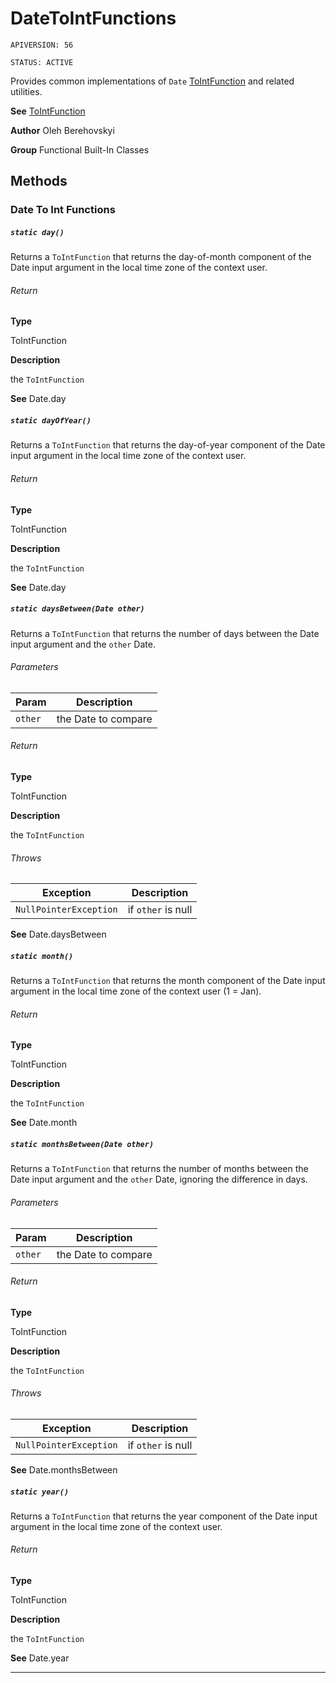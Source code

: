 # DateToIntFunctions

`APIVERSION: 56`

`STATUS: ACTIVE`

Provides common implementations of `Date` [ToIntFunction](/docs/Functional-Abstract-Classes/ToIntFunction.md) and related utilities.


**See** [ToIntFunction](/docs/Functional-Abstract-Classes/ToIntFunction.md)


**Author** Oleh Berehovskyi


**Group** Functional Built-In Classes

## Methods
### Date To Int Functions
##### `static day()`

Returns a `ToIntFunction` that returns the day-of-month component of the Date input argument in the local time zone of the context user.

###### Return

**Type**

ToIntFunction

**Description**

the `ToIntFunction`


**See** Date.day

##### `static dayOfYear()`

Returns a `ToIntFunction` that returns the day-of-year component of the Date input argument in the local time zone of the context user.

###### Return

**Type**

ToIntFunction

**Description**

the `ToIntFunction`


**See** Date.day

##### `static daysBetween(Date other)`

Returns a `ToIntFunction` that returns the number of days between the Date input argument and the `other` Date.

###### Parameters
|Param|Description|
|---|---|
|`other`|the Date to compare|

###### Return

**Type**

ToIntFunction

**Description**

the `ToIntFunction`

###### Throws
|Exception|Description|
|---|---|
|`NullPointerException`|if `other` is null|


**See** Date.daysBetween

##### `static month()`

Returns a `ToIntFunction` that returns the month component of the Date input argument in the local time zone of the context user (1 = Jan).

###### Return

**Type**

ToIntFunction

**Description**

the `ToIntFunction`


**See** Date.month

##### `static monthsBetween(Date other)`

Returns a `ToIntFunction` that returns the number of months between the Date input argument and the `other` Date, ignoring the difference in days.

###### Parameters
|Param|Description|
|---|---|
|`other`|the Date to compare|

###### Return

**Type**

ToIntFunction

**Description**

the `ToIntFunction`

###### Throws
|Exception|Description|
|---|---|
|`NullPointerException`|if `other` is null|


**See** Date.monthsBetween

##### `static year()`

Returns a `ToIntFunction` that returns the year component of the Date input argument in the local time zone of the context user.

###### Return

**Type**

ToIntFunction

**Description**

the `ToIntFunction`


**See** Date.year

---
